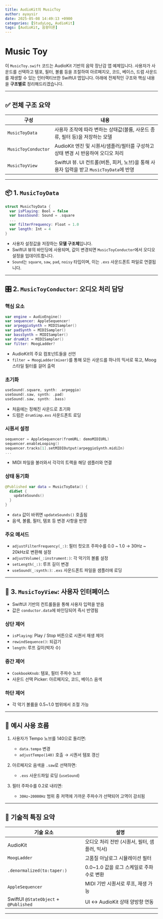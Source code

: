 ```yaml
---
title: AudioKit의 MusicToy
author: ayaysir
date: 2025-05-08 14:49:13 +0900
categories: [StudyLog, AudioKit]
tags: [AudioKit, 음향이론]
---
```



# Music Toy

이 `MusicToy.swift` 코드는 AudioKit 기반의 음악 장난감 앱 예제입니다. 사용자가 사운드를 선택하고 템포, 필터, 볼륨 등을 조절하여 아르페지오, 코드, 베이스, 드럼 사운드를 재생할 수 있는 인터랙티브한 SwiftUI 앱입니다. 아래에 전체적인 구조와 핵심 내용을 **구조별로** 정리해드리겠습니다.

---

## ✅ 전체 구조 요약

| 구성                  | 내용                                                              |
| ------------------- | --------------------------------------------------------------- |
| `MusicToyData`      | 사용자 조작에 따라 변하는 상태값(볼륨, 사운드 종류, 필터 등)을 저장하는 모델                   |
| `MusicToyConductor` | AudioKit 엔진 및 시퀀서/샘플러/필터를 구성하고 상태 변경 시 반응하여 오디오 처리              |
| `MusicToyView`      | SwiftUI 뷰. UI 컨트롤(버튼, 피커, 노브)을 통해 사용자 입력을 받고 `MusicToyData`에 반영 |

---

## 📦 1. `MusicToyData`

```swift
struct MusicToyData {
  var isPlaying: Bool = false
  var bassSound: Sound = .square
  ...
  var filterFrequency: Float = 1.0
  var length: Int = 4
}
```

* 사용자 설정값을 저장하는 **모델 구조체**입니다.
* SwiftUI 뷰의 바인딩에 사용되며, 값이 변경되면 `MusicToyConductor`에서 오디오 설정을 업데이트합니다.
* `Sound`는 `square`, `saw`, `pad`, `noisy` 타입이며, 이는 `.exs` 사운드폰트 파일로 연결됩니다.

---

## 🎛️ 2. `MusicToyConductor`: 오디오 처리 담당

### 핵심 요소

```swift
var engine = AudioEngine()
var sequencer: AppleSequencer!
var arpeggioSynth = MIDISampler()
var padSynth = MIDISampler()
var bassSynth = MIDISampler()
var drumKit = MIDISampler()
var filter: MoogLadder?
```

* AudioKit의 주요 컴포넌트들을 선언
* `filter = MoogLadder(mixer)`를 통해 모든 사운드를 하나의 믹서로 묶고, Moog 스타일 필터를 걸어 출력

### 초기화

```swift
useSound(.square, synth: .arpeggio)
useSound(.saw, synth: .pad)
useSound(.saw, synth: .bass)
```

* 처음에는 정해진 사운드로 초기화
* 드럼은 `drumSimp.exs` 사운드폰트 로딩

### 시퀀서 설정

```swift
sequencer = AppleSequencer(fromURL: demoMIDIURL)
sequencer.enableLooping()
sequencer.tracks[1].setMIDIOutput(arpeggioSynth.midiIn)
...
```

* MIDI 파일을 불러와서 각각의 트랙을 해당 샘플러와 연결

### 상태 동기화

```swift
@Published var data = MusicToyData() {
  didSet {
    updateSounds()
  }
}
```

* `data` 값이 바뀌면 `updateSounds()` 호출됨
* 음색, 볼륨, 필터, 템포 등 변경 사항을 반영

### 주요 메서드

* `adjustFilterFrequency(_:)`: 필터 컷오프 주파수를 0.0 ~ 1.0 → 30Hz ~ 20kHz로 변환해 설정
* `adjustVolume(_:instrument:)`: 각 악기의 볼륨 설정
* `setLength(_:)`: 루프 길이 변경
* `useSound(_:synth:)`: `.exs` 사운드폰트 파일을 샘플러에 로딩

---

## 🎹 3. `MusicToyView`: 사용자 인터페이스

* SwiftUI 기반의 컨트롤들을 통해 사용자 입력을 받음
* 값은 `conductor.data`에 바인딩되어 즉시 반영됨

### 상단 제어

* `isPlaying`: Play / Stop 버튼으로 시퀀서 재생 제어
* `rewindSequence()`: 되감기
* `length`: 루프 길이(박자 수)

### 중간 제어

* `CookbookKnob`: 템포, 필터 주파수 노브
* 사운드 선택 Picker: 아르페지오, 코드, 베이스 음색

### 하단 제어

* 각 악기 볼륨을 0.5\~1.0 범위에서 조절 가능

---

## 🎵 예시 사용 흐름

1. 사용자가 Tempo 노브를 140으로 돌리면:

   * `data.tempo` 변경
   * `adjustTempo(140)` 호출 → 시퀀서 템포 갱신

2. 아르페지오 음색을 `.saw`로 선택하면:

   * `.exs` 사운드파일 로딩 (`useSound`)

3. 필터 주파수를 0.2로 내리면:

   * `30Hz~20000Hz` 범위 중 저역에 가까운 주파수가 선택되어 고역이 감쇠됨

---

## 🧠 기술적 특징 요약

| 기술 요소                                 | 설명                           |
| ------------------------------------- | ---------------------------- |
| AudioKit                              | 오디오 처리 전반 (시퀀서, 필터, 샘플러, 믹서) |
| `MoogLadder`                          | 고품질 아날로그 시뮬레이션 필터            |
| `.denormalized(to:taper:)`            | 0.0\~1.0 값을 로그 스케일로 주파수로 변환  |
| `AppleSequencer`                      | MIDI 기반 시퀀서로 루프, 재생 가능       |
| SwiftUI `@StateObject` + `@Published` | UI ↔ AudioKit 상태 양방향 연동      |

---
